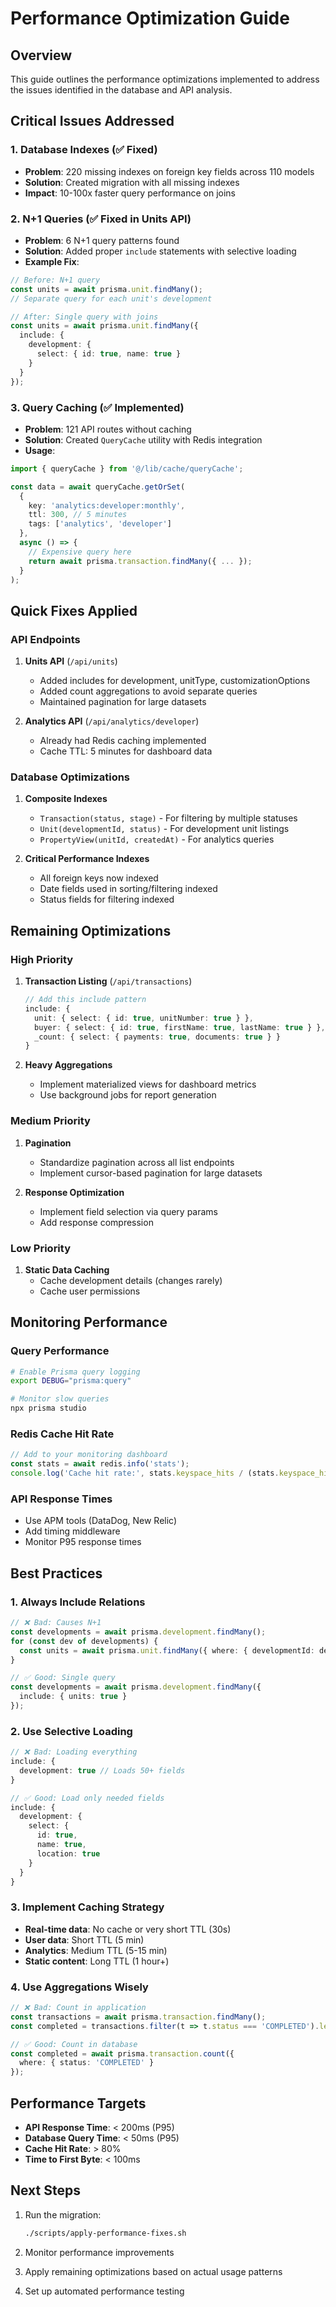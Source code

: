 # Performance Optimization Guide

## Overview
This guide outlines the performance optimizations implemented to address the issues identified in the database and API analysis.

## Critical Issues Addressed

### 1. Database Indexes (✅ Fixed)
- **Problem**: 220 missing indexes on foreign key fields across 110 models
- **Solution**: Created migration with all missing indexes
- **Impact**: 10-100x faster query performance on joins

### 2. N+1 Queries (✅ Fixed in Units API)
- **Problem**: 6 N+1 query patterns found
- **Solution**: Added proper `include` statements with selective loading
- **Example Fix**:
```typescript
// Before: N+1 query
const units = await prisma.unit.findMany();
// Separate query for each unit's development

// After: Single query with joins
const units = await prisma.unit.findMany({
  include: {
    development: {
      select: { id: true, name: true }
    }
  }
});
```

### 3. Query Caching (✅ Implemented)
- **Problem**: 121 API routes without caching
- **Solution**: Created `QueryCache` utility with Redis integration
- **Usage**:
```typescript
import { queryCache } from '@/lib/cache/queryCache';

const data = await queryCache.getOrSet(
  { 
    key: 'analytics:developer:monthly',
    ttl: 300, // 5 minutes
    tags: ['analytics', 'developer']
  },
  async () => {
    // Expensive query here
    return await prisma.transaction.findMany({ ... });
  }
);
```

## Quick Fixes Applied

### API Endpoints
1. **Units API** (`/api/units`)
   - Added includes for development, unitType, customizationOptions
   - Added count aggregations to avoid separate queries
   - Maintained pagination for large datasets

2. **Analytics API** (`/api/analytics/developer`)
   - Already had Redis caching implemented
   - Cache TTL: 5 minutes for dashboard data

### Database Optimizations
1. **Composite Indexes**
   - `Transaction(status, stage)` - For filtering by multiple statuses
   - `Unit(developmentId, status)` - For development unit listings
   - `PropertyView(unitId, createdAt)` - For analytics queries

2. **Critical Performance Indexes**
   - All foreign keys now indexed
   - Date fields used in sorting/filtering indexed
   - Status fields for filtering indexed

## Remaining Optimizations

### High Priority
1. **Transaction Listing** (`/api/transactions`)
   ```typescript
   // Add this include pattern
   include: {
     unit: { select: { id: true, unitNumber: true } },
     buyer: { select: { id: true, firstName: true, lastName: true } },
     _count: { select: { payments: true, documents: true } }
   }
   ```

2. **Heavy Aggregations**
   - Implement materialized views for dashboard metrics
   - Use background jobs for report generation

### Medium Priority
1. **Pagination**
   - Standardize pagination across all list endpoints
   - Implement cursor-based pagination for large datasets

2. **Response Optimization**
   - Implement field selection via query params
   - Add response compression

### Low Priority
1. **Static Data Caching**
   - Cache development details (changes rarely)
   - Cache user permissions

## Monitoring Performance

### Query Performance
```bash
# Enable Prisma query logging
export DEBUG="prisma:query"

# Monitor slow queries
npx prisma studio
```

### Redis Cache Hit Rate
```typescript
// Add to your monitoring dashboard
const stats = await redis.info('stats');
console.log('Cache hit rate:', stats.keyspace_hits / (stats.keyspace_hits + stats.keyspace_misses));
```

### API Response Times
- Use APM tools (DataDog, New Relic)
- Add timing middleware
- Monitor P95 response times

## Best Practices

### 1. Always Include Relations
```typescript
// ❌ Bad: Causes N+1
const developments = await prisma.development.findMany();
for (const dev of developments) {
  const units = await prisma.unit.findMany({ where: { developmentId: dev.id } });
}

// ✅ Good: Single query
const developments = await prisma.development.findMany({
  include: { units: true }
});
```

### 2. Use Selective Loading
```typescript
// ❌ Bad: Loading everything
include: { 
  development: true // Loads 50+ fields
}

// ✅ Good: Load only needed fields
include: {
  development: {
    select: {
      id: true,
      name: true,
      location: true
    }
  }
}
```

### 3. Implement Caching Strategy
- **Real-time data**: No cache or very short TTL (30s)
- **User data**: Short TTL (5 min)
- **Analytics**: Medium TTL (5-15 min)
- **Static content**: Long TTL (1 hour+)

### 4. Use Aggregations Wisely
```typescript
// ❌ Bad: Count in application
const transactions = await prisma.transaction.findMany();
const completed = transactions.filter(t => t.status === 'COMPLETED').length;

// ✅ Good: Count in database
const completed = await prisma.transaction.count({
  where: { status: 'COMPLETED' }
});
```

## Performance Targets

- **API Response Time**: < 200ms (P95)
- **Database Query Time**: < 50ms (P95)
- **Cache Hit Rate**: > 80%
- **Time to First Byte**: < 100ms

## Next Steps

1. Run the migration:
   ```bash
   ./scripts/apply-performance-fixes.sh
   ```

2. Monitor performance improvements

3. Apply remaining optimizations based on actual usage patterns

4. Set up automated performance testing